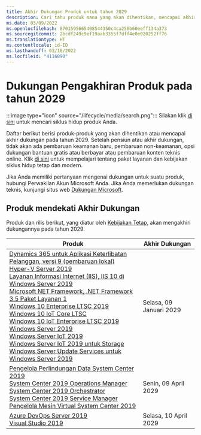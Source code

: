 ```yaml
---
title: Akhir Dukungan Produk untuk tahun 2029
description: Cari tahu produk mana yang akan dihentikan, mencapai akhir dukungan, atau beralih dari dukungan mainstream ke dukungan diperpanjang pada tahun 2029.
ms.date: 03/09/2022
ms.openlocfilehash: 8701595665408544350c4ca250b60eeff134a373
ms.sourcegitcommit: 2bcdf249c9ef19aab3355f7dff4e0e020252ff76
ms.translationtype: HT
ms.contentlocale: id-ID
ms.lasthandoff: 03/18/2022
ms.locfileid: "4116890"
---
```

# <a name="products-ending-support-in-2029"></a>Dukungan Pengakhiran Produk pada tahun 2029

:::image type="icon" source="/lifecycle/media/search.png":::
Silakan klik [di sini](/lifecycle/products/) untuk mencari siklus hidup produk Anda.

Daftar berikut berisi produk-produk yang akan dihentikan atau mencapai akhir dukungan pada tahun 2029. Setelah pensiun atau akhir dukungan, tidak akan ada pembaruan keamanan baru, pembaruan non-keamanan, opsi dukungan bantuan gratis atau berbayar atau pembaruan konten teknis online. Klik [di sini](/lifecycle/overview/product-end-of-support-overview) untuk mempelajari tentang paket layanan dan kebijakan siklus hidup tetap dan modern.

Jika Anda memiliki pertanyaan mengenai dukungan untuk suatu produk, hubungi Perwakilan Akun Microsoft Anda. Jika Anda memerlukan dukungan teknis, kunjungi situs web [Dukungan Microsoft](https://support.microsoft.com/contactus/?ws=support).





## <a name="products-reaching-end-of-support"></a>Produk mendekati Akhir Dukungan

Produk dan rilis berikut, yang diatur oleh [Kebijakan Tetap](/lifecycle/policies/fixed), akan mengakhiri dukungannya pada tahun 2029.

| Produk | Akhir Dukungan |
| --- | --- |
| [Dynamics 365 untuk Aplikasi Keterlibatan Pelanggan, versi 9 (pembaruan lokal)](/lifecycle/products/dynamics-365-for-customer-engagement-apps-version-9-onpremises-update?branch=live)<br>[Hyper-V Server 2019](/lifecycle/products/hyperv-server-2019?branch=live)<br>[Layanan Informasi Internet (IIS), IIS 10 di Windows Server 2019](/lifecycle/products/internet-information-services-iis?branch=live)<br>[Microsoft NET Framework, .NET Framework 3.5 Paket Layanan 1](/lifecycle/products/microsoft-net-framework?branch=live)<br>[Windows 10 Enterprise LTSC 2019 ](/lifecycle/products/windows-10-enterprise-ltsc-2019?branch=live)<br>[Windows 10 IoT Core LTSC](/lifecycle/products/windows-10-iot-core-ltsc?branch=live)<br>[Windows 10 IoT Enterprise LTSC 2019](/lifecycle/products/windows-10-iot-enterprise-ltsc-2019?branch=live)<br>[Windows Server 2019](/lifecycle/products/windows-server-2019?branch=live)<br>[Windows Server IoT 2019](/lifecycle/products/windows-server-iot-2019?branch=live)<br>[Windows Server IoT 2019 untuk Storage](/lifecycle/products/windows-server-iot-2019-for-storage?branch=live)<br>[Windows Server Update Services untuk Windows Server 2019](/lifecycle/products/windows-server-update-services-for-windows-server-2019?branch=live)<br> | Selasa, 09 Januari 2029 |
| [Pengelola Perlindungan Data System Center 2019](/lifecycle/products/system-center-2019-data-protection-manager?branch=live)<br>[System Center 2019 Operations Manager](/lifecycle/products/system-center-2019-operations-manager?branch=live)<br>[System Center 2019 Orchestrator](/lifecycle/products/system-center-2019-orchestrator?branch=live)<br>[System Center 2019 Service Manager](/lifecycle/products/system-center-2019-service-manager?branch=live)<br>[Pengelola Mesin Virtual System Center 2019](/lifecycle/products/system-center-2019-virtual-machine-manager?branch=live)<br> | Senin, 09 April 2029 |
| [Azure DevOps Server 2019](/lifecycle/products/azure-devops-server-2019?branch=live)<br>[Visual Studio 2019](/lifecycle/products/visual-studio-2019?branch=live)<br> | Selasa, 10 April 2029 |


